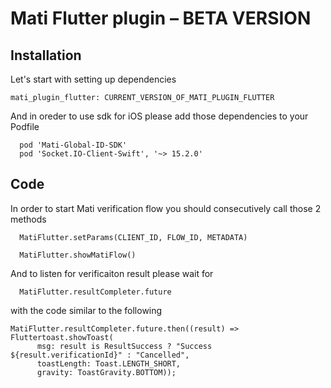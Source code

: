 # Mati Flutter plugin – BETA VERSION


## Installation

Let's start with setting up dependencies 

```
mati_plugin_flutter: CURRENT_VERSION_OF_MATI_PLUGIN_FLUTTER
```

And in oreder to use sdk for iOS please add those dependencies to your Podfile

```
  pod 'Mati-Global-ID-SDK'
  pod 'Socket.IO-Client-Swift', '~> 15.2.0'
```


## Code

In order to start Mati verification flow you should сonsecutively call those 2 methods 

```
  MatiFlutter.setParams(CLIENT_ID, FLOW_ID, METADATA)
```

```
  MatiFlutter.showMatiFlow()
```
And to listen for verificaiton result please wait for

```
  MatiFlutter.resultCompleter.future
```

with the code similar to the following

```
MatiFlutter.resultCompleter.future.then((result) => Fluttertoast.showToast(
      msg: result is ResultSuccess ? "Success ${result.verificationId}" : "Cancelled",
      toastLength: Toast.LENGTH_SHORT,
      gravity: ToastGravity.BOTTOM));
```
